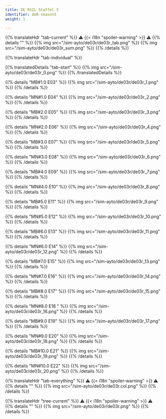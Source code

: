 ```yaml
---
title: DE RSIL Staffel 3
identifier: deR-season3
weight: 1

---
```


{{% translateHdr "tab-current" %}}
:warning: {{< i18n "spoiler-warning" >}} :warning:
{{% details "" %}}
{{% img src="/sim-ayto/de03r/de03r_tab.png" %}}
{{% img src="/sim-ayto/de03r/de03r_sum.png" %}}
{{% /details %}}

{{% translateHdr "tab-individual" %}}

{{% translatedDetails "tab-start" %}}
{{% img src="/sim-ayto/de03r/de03r_0.png" %}}
{{% /translatedDetails %}}

{{% details "MB#1.0 E03" %}}
{{% img src="/sim-ayto/de03r/de03r_1.png" %}}
{{% /details %}}

{{% details "MN#1.0 E04" %}}
{{% img src="/sim-ayto/de03r/de03r_2.png" %}}
{{% /details %}}

{{% details "MB#2.0 E05" %}}
{{% img src="/sim-ayto/de03r/de03r_3.png" %}}
{{% /details %}}

{{% details "MN#2.0 E06" %}}
{{% img src="/sim-ayto/de03r/de03r_4.png" %}}
{{% /details %}}

{{% details "MB#3.0 E07" %}}
{{% img src="/sim-ayto/de03r/de03r_5.png" %}}
{{% /details %}}

{{% details "MN#3.0 E08" %}}
{{% img src="/sim-ayto/de03r/de03r_6.png" %}}
{{% /details %}}

{{% details "MB#4.0 E09" %}}
{{% img src="/sim-ayto/de03r/de03r_7.png" %}}
{{% /details %}}

{{% details "MN#4.0 E10" %}}
{{% img src="/sim-ayto/de03r/de03r_8.png" %}}
{{% /details %}}

{{% details "MB#5.0 E11" %}}
{{% img src="/sim-ayto/de03r/de03r_9.png" %}}
{{% /details %}}

{{% details "MN#5.0 E12" %}}
{{% img src="/sim-ayto/de03r/de03r_10.png" %}}
{{% /details %}}

{{% details "MB#6.0 E13" %}}
{{% img src="/sim-ayto/de03r/de03r_11.png" %}}
{{% /details %}}

{{% details "MN#6.0 E14" %}}
{{% img src="/sim-ayto/de03r/de03r_12.png" %}}
{{% /details %}}

{{% details "MB#7.0 E15" %}}
{{% img src="/sim-ayto/de03r/de03r_13.png" %}}
{{% /details %}}

{{% details "MN#7.0 E16" %}}
{{% img src="/sim-ayto/de03r/de03r_14.png" %}}
{{% /details %}}

{{% details "MB#8.0 E17" %}}
{{% img src="/sim-ayto/de03r/de03r_15.png" %}}
{{% /details %}}

{{% details "MN#8.0 E18 " %}}
{{% img src="/sim-ayto/de03r/de03r_16.png" %}}
{{% /details %}}

{{% details "MB#9.0 E19" %}}
{{% img src="/sim-ayto/de03r/de03r_17.png" %}}
{{% /details %}}

{{% details "MN#9.0 E20" %}}
{{% img src="/sim-ayto/de03r/de03r_18.png" %}}
{{% /details %}}

{{% details "MB#10.0 E21" %}}
{{% img src="/sim-ayto/de03r/de03r_19.png" %}}
{{% /details %}}

{{% details "MN#10.0 E22" %}}
{{% img src="/sim-ayto/de03r/de03r_20.png" %}}
{{% /details %}}

{{% translateHdr "tab-everything" %}}
:warning: {{< i18n "spoiler-warning" >}} :warning:
{{% details "" %}}
{{% img src="/sim-ayto/de03r/de03r.col.png" %}}
{{% /details %}}

{{% translateHdr "tree-current" %}}
:warning: {{< i18n "spoiler-warning" >}} :warning:
{{% details "" %}}
{{% img src="/sim-ayto/de03r/de03r.png" %}}
{{% /details %}}
